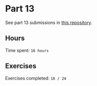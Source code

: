# Part 13

See part 13 submissions in [this repository](https://github.com/rikurauhala/fullstack-part13).

## Hours

Time spent: `16 hours`

## Exercises

Exercises completed: `18 / 24`
